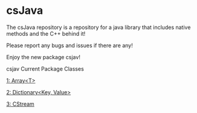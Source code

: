 # csJava
The csJava repository is a repository for a java library that includes native methods and the C++ behind it!

Please report any bugs and issues if there are any!

Enjoy the new package csjav!

csjav
Current Package Classes

[1: Array\<T\>](../csjav/Array.java)

[2: Dictionary\<Key, Value\>](../csjav/Dictionary.java)

[3: CStream](../csjav/CStream/CStream.java)
